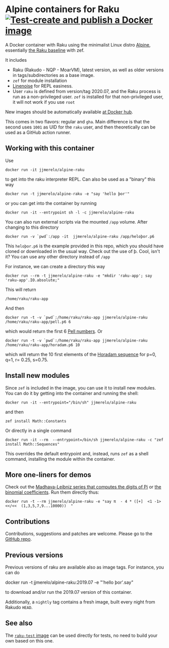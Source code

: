 # Alpine containers for Raku [![Test-create and publish a Docker image](https://github.com/JJ/alpine-raku/actions/workflows/test-upload-ghcr.yaml/badge.svg)](https://github.com/JJ/alpine-raku/actions/workflows/test-upload-ghcr.yaml)

A Docker container with Raku using the minimalist Linux distro
[Alpine](https://alpinelinux.org/), essentially [the Raku
baseline](https://hub.docker.com/r/jjmerelo/raku) with zef.

It includes

* Raku (Rakudo - NQP - MoarVM), latest version, as well as older versions in
  tags/subdirectories as a base image.
* `zef` for module installation
* [Linenoise](https://github.com/hoelzro/p6-linenoise) for REPL easiness.
* User `raku` is defined from version/tag 2020.07, and the Raku process is
  run as a non-privileged user. `zef` is installed for that non-privileged user,
  it will not work if you use `root`

New images should be automatically available [at Docker hub](https://hub.docker.com/r/jjmerelo/alpine-raku/).

This comes in two flavors: regular and `gha`. Main difference is that the second
uses `1001` as UID for the `raku` user, and then theoretically can be used as a
GitHub action runner.

## Working with this container

Use

	docker run -it jjmerelo/alpine-raku

to get into the raku interpreter REPL. Can also be used as a "binary" this way

	docker run -t jjmerelo/alpine-raku -e "say 'hello þor'"

or you can get into the container by running

	docker run -it --entrypoint sh -l -c jjmerelo/alpine-raku

You can also run external scripts via the mounted `/app` volume. After changing to this directory

	docker run -v `pwd`:/app -it  jjmerelo/alpine-raku /app/heloþor.p6

This `heloþor.p6` is the example provided in this repo, which you should have cloned or downloaded in the usual way. Check out the use of þ. Cool, isn't it? You can use any other directory instead of `/app`

For instance, we can create a directory this way

	docker run --rm -t jjmerelo/alpine-raku -e "mkdir 'raku-app'; say 'raku-app'.IO.absolute;"


This will return

	/home/raku/raku-app


And then

	docker run -t -v `pwd`:/home/raku/raku-app jjmerelo/alpine-raku /home/raku/raku-app/pell.p6 6


which would return the first 6 [Pell numbers](https://en.wikipedia.org/wiki/Pell_number). Or

	docker run -t -v `pwd`:/home/raku/raku-app jjmerelo/alpine-raku /home/raku/raku-app/horadam.p6 10


which will return the 10 first elements of the [Horadam
sequence](http://mathworld.wolfram.com/HoradamSequence.html) for p=0,
q=1, r= 0.25, s=0.75.

## Install new modules

Since `zef` is included in the image, you can use it to install new
modules. You can do it by getting into the container and running the
shell:

	docker run -it --entrypoint="/bin/sh" jjmerelo/alpine-raku

and then

	zef install Math::Constants


Or directly in a single command

	docker run -it --rm  --entrypoint=/bin/sh jjmerelo/alpine-raku -c "zef install Math::Sequences"


This overrides the default entrypoint and, instead, runs `zef` as a
shell command, installing the module within the container.

## More one-liners for demos

Check out the [Madhava-Leibniz series that computes the digits of
Pi](https://gist.github.com/JJ/eb09eefe5f2bd8ae7d0ea332378a51b9) or
[the binomial
coefficients](https://gist.github.com/JJ/a8634b671e78eda37dc513c6dec68294). Run
them directly thus:

```shell
docker run -t --rm jjmerelo/alpine-raku -e "say π  - 4 * ([+]  <1 -1> <</<<  (1,3,5,7,9...10000))  "
```

## Contributions

Contributions, suggestions and patches are welcome. Please go to the
[GitHub repo](https://github.com/JJ/alpine-raku).

## Previous versions

Previous versions of raku are available also as image tags. For instance, you can do

   docker run -t jjmerelo/alpine-raku:2019.07 -e "'hello þor'.say"

to download and/or run the 2019.07 version of this container.

Additionally, a `nightly` tag contains a fresh image, built every night from Rakudo `HEAD`.

## See also

The [`raku-test` image](https://hub.docker.com/r/jjmerelo/raku-test)
can be used directly for tests, no need to build your own based on
this one.
